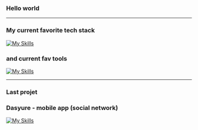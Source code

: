 ### Hello world

---

### My current favorite tech stack
[![My Skills](https://skillicons.dev/icons?i=symfony,tailwind,postgres,flutter,dart,pytorch)](https://skillicons.dev)
### and current fav tools
[![My Skills](https://skillicons.dev/icons?i=phpstorm,obsidian,gitlab,androidstudio)](https://skillicons.dev)

---

### Last projet

### Dasyure - mobile app (social network)

[![My Skills](https://skillicons.dev/icons?i=postgres,flutter,dart)](https://skillicons.dev)
